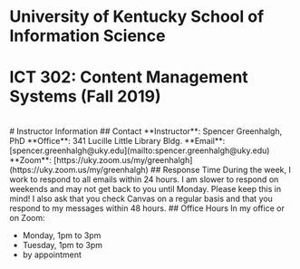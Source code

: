 # University of Kentucky School of Information Science
# ICT 302: Content Management Systems (Fall 2019)
<br>
# Instructor Information
## Contact
**Instructor**: Spencer Greenhalgh, PhD
**Office**: 341 Lucille Little Library Bldg.
**Email**: [spencer.greenhalgh@uky.edu](mailto:spencer.greenhalgh@uky.edu)
**Zoom**: [https://uky.zoom.us/my/greenhalgh](https://uky.zoom.us/my/greenhalgh)
## Response Time
During the week, I work to respond to all emails within 24 hours. I am slower to respond on weekends and may not get back to you until Monday. Please keep this in mind! I also ask that you check Canvas on a regular basis and that you respond to my messages within 48 hours. 
## Office Hours
In my office or on Zoom:

- Monday, 1pm to 3pm
- Tuesday, 1pm to 3pm
- by appointment
